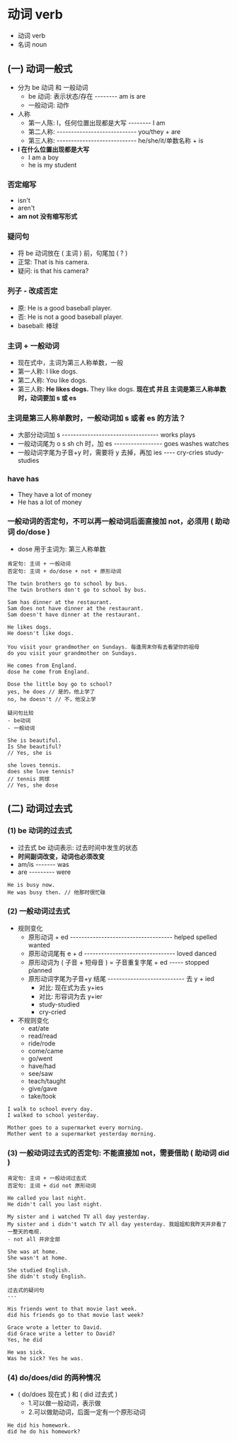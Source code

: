 # 动词 verb

- 动词 verb
- 名词 noun

## (一) 动词一般式

- 分为 be 动词 和 一般动词
  - be 动词: 表示状态/存在 -------- am is are
  - 一般动词: 动作
- 人称
  - 第一人陈: I，任何位置出现都是大写 -------- I am
  - 第二人称: ---------------------------- you/they + are
  - 第三人称: ---------------------------- he/she/it/单数名称 + is
- **I 在什么位置出现都是大写**
  - I am a boy
  - he is my student

### 否定缩写

- isn't
- aren't
- **am not 没有缩写形式**

### 疑问句

- 将 be 动词放在 ( 主词 ) 前，句尾加 ( ? )
- 正常: That is his camera.
- 疑问: is that his camera?

### 列子 - 改成否定

- 原: He is a good baseball player.
- 否: He is not a good baseball player.
- baseball: 棒球

### 主词 + 一般动词

- 现在式中，主词为第三人称单数，一般
- 第一人称: I like dogs.
- 第二人称: You like dogs.
- 第三人称: **He likes dogs.** They like dogs. **现在式 并且 主词是第三人称单数时，动词要加 s 或 es**

### 主词是第三人称单数时，一般动词加 s 或者 es 的方法？

- 大部分动词加 s ---------------------------------- works plays
- 一般动词尾为 o s sh ch 时，加 es ----------------- goes washes watches
- 一般动词字尾为子音+y 时，需要将 y 去掉，再加 ies ---- cry-cries study-studies

### have has

- They have a lot of money
- He has a lot of money

### 一般动词的否定句，不可以再一般动词后面直接加 not，必须用 ( 助动词 do/dose )

- dose 用于主词为: 第三人称单数

```
肯定句: 主词 + 一般动词
否定句: 主词 + do/dose + not + 原形动词

The twin brothers go to school by bus.
The twin brothers don't go to school by bus.

Sam has dinner at the restaurant.
Sam does not have dinner at the restaurant.
Sam doesn't have dinner at the restaurant.

He likes dogs.
He doesn't like dogs.
```

```
You visit your grandmother on Sundays. 每逢周末你有去看望你的祖母
do you visit your grandmother on Sundays.

He comes from England.
dose he come from England.

Dose the little boy go to school?
yes, he does // 是的，他上学了
no, he doesn't // 不，他没上学
```

```
疑问句比较
- be动词
- 一般动词

She is beautiful.
Is She beautiful?
// Yes, she is

she loves tennis.
does she love tennis?
// tennis 网球
// Yes, she dose
```

## (二) 动词过去式

### (1) be 动词的过去式

- 过去式 be 动词表示: 过去时间中发生的状态
- **时间副词改变，动词也必须改变**
- am/is ------- was
- are --------- were

```
He is busy now.
He was busy then. // 他那时很忙碌
```

### (2) 一般动词过去式

- 规则变化
  - 原形动词 + ed ------------------------------------ helped spelled wanted
  - 原形动词尾有 e + d -------------------------------- loved danced
  - 原形动词为 ( 子音 + 短母音 ) = 子音重复字尾 + ed ----- stopped planned
  - 原形动词字尾为子音+y 结尾 --------------------------- 去 y + ied
    - 对比: 现在式为去 y+ies
    - 对比: 形容词为去 y+ier
    - study-studied
    - cry-cried
- 不规则变化
  - eat/ate
  - read/read
  - ride/rode
  - come/came
  - go/went
  - have/had
  - see/saw
  - teach/taught
  - give/gave
  - take/took

```
I walk to school every day.
I walked to school yesterday.

Mother goes to a supermarket every morning.
Mother went to a supermarket yesterday morning.
```

### (3) 一般动词过去式的否定句: 不能直接加 not，需要借助 ( 助动词 did )

```
肯定句: 主词 + 一般动词过去式
否定句: 主词 + did not 原形动词

He called you last night.
He didn't call you last night.

My sister and i watched TV all day yesterday.
My sister and i didn't watch TV all day yesterday. 我姐姐和我昨天并非看了一整天的电视.
- not all 并非全部

She was at home.
She wasn't at home.

She studied English.
She didn't study English.
```

```
过去式的疑问句
---

His friends went to that movie last week.
did his friends go to that movie last week?

Grace wrote a letter to David.
did Grace write a letter to David?
Yes, he did

He was sick.
Was he sick? Yes he was.

```

### (4) do/does/did 的两种情况

- ( do/does 现在式 ) 和 ( did 过去式 )
  - 1.可以做一般动词，表示做
  - 2.可以做助动词，后面一定有一个原形动词

```
He did his homework.
did he do his homework?
```
